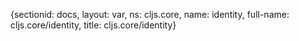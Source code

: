 {sectionid: docs, layout: var, ns: cljs.core, name: identity, full-name: cljs.core/identity,
  title: cljs.core/identity}
